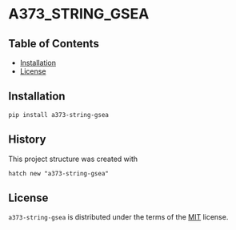 # A373_STRING_GSEA

## Table of Contents

- [Installation](#installation)
- [License](#license)

## Installation

```console
pip install a373-string-gsea
```

## History

This project structure was created with 

```
hatch new "a373-string-gsea"
```

## License

`a373-string-gsea` is distributed under the terms of the [MIT](https://spdx.org/licenses/MIT.html) license.

